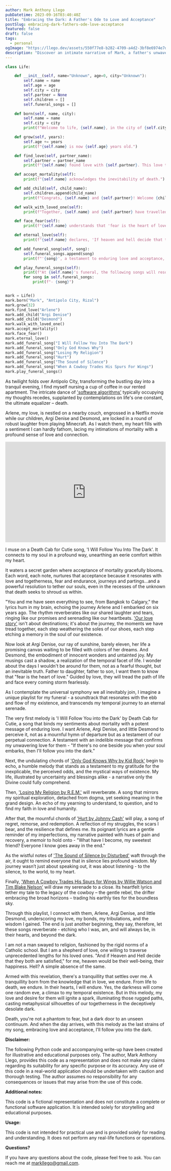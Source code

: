 ```yaml
---
author: Mark Anthony Llego
pubDatetime: 2023-09-16T03:40:40Z
title: "Embracing the Dark: A Father's Ode to Love and Acceptance"
postSlug: embracing-dark-fathers-ode-love-acceptance
featured: false
draft: false
tags:
  - personal
ogImage: "https://llego.dev/assets/550f77e8-b282-4709-a4d2-3bf8e6974e7d.jpg"
description: "Discover an intimate narrative of Mark, a father's unwavering love and acceptance of mortality inspired by Death Cab For Cutie's 'I Will Follow You into the Dark'. Experience his sentimental journey to intimate life's most poignant inevitabilities."
---
```


```python
class Life:

    def __init__(self, name="Unknown", age=0, city="Unknown"):
        self.name = name
        self.age = age
        self.city = city
        self.partner = None
        self.children = []
        self.funeral_songs = []

    def born(self, name, city):
        self.name = name
        self.city = city
        print(f"Welcome to life, {self.name}, in the city of {self.city}.")

    def grow(self, years):
        self.age += years
        print(f"{self.name} is now {self.age} years old.")

    def find_love(self, partner_name):
        self.partner = partner_name
        print(f"{self.name} found love with {self.partner}. This love transcends life itself...")

    def accept_mortality(self):
        print(f"{self.name} acknowledges the inevitability of death.")

    def add_child(self, child_name):
        self.children.append(child_name)
        print(f"Congrats, {self.name} and {self.partner}! Welcome {child_name}.")

    def walk_with_loved_one(self):
        print(f"Together, {self.name} and {self.partner} have travelled the journey of life, their love deepening with each step.")

    def face_fear(self):
        print(f"{self.name} understands that 'fear is the heart of love', pushing forth through life's hardships.")

    def eternal_love(self):
        print(f"{self.name} declares, 'If heaven and hell decide that they both are satisfied...then I'll follow you into the dark.'")

    def add_funeral_song(self, song):
        self.funeral_songs.append(song)
        print(f"'{song}', a testament to enduring love and acceptance, will be played at {self.name}'s funeral.")

    def play_funeral_songs(self):
        print(f"At {self.name}'s funeral, the following songs will resonate:")
        for song in self.funeral_songs:
            print(f"- {song}")


mark = Life()
mark.born("Mark", "Antipolo City, Rizal")
mark.grow(32)
mark.find_love("Arlene")
mark.add_child("Argi Denise")
mark.add_child("Desmond")
mark.walk_with_loved_one()
mark.accept_mortality()
mark.face_fear()
mark.eternal_love()
mark.add_funeral_song("I Will Follow You Into The Dark")
mark.add_funeral_song("Only God Knows Why")
mark.add_funeral_song("Losing My Religion")
mark.add_funeral_song("Hurt")
mark.add_funeral_song("The Sound of Silence")
mark.add_funeral_song("When A Cowboy Trades His Spurs For Wings")
mark.play_funeral_songs()
```

As twilight folds over Antipolo City, transforming the bustling day into a tranquil evening, I find myself nursing a cup of coffee in our rented apartment. The intricate dance of ['software algorithms'](https://llego.dev/posts/booleans-breadcrumbs-tracing-challenges-life-code/) typically occupying my thoughts recedes, supplanted by contemplations on life's one constant, the ultimate equalizer – death.

Arlene, my love, is nestled on a nearby couch, engrossed in a Netflix movie while our children, Argi Denise and Desmond, are locked in a round of robust laughter from playing Minecraft. As I watch them, my heart fills with a sentiment I can hardly fathom, lacing my intimations of mortality with a profound sense of love and connection.

<iframe width="100%" height="315" src="https://www.youtube.com/embed/3iV_1ESMHaI?si=xr5BohjL1S5bHVE6" title="YouTube video player" frameborder="0" allow="accelerometer; autoplay; clipboard-write; encrypted-media; gyroscope; picture-in-picture; web-share" allowfullscreen></iframe>

I muse on a Death Cab for Cutie song, 'I Will Follow You Into The Dark'. It connects to my soul in a profound way, unearthing an eerie comfort within my heart.

It waters a secret garden where acceptance of mortality gracefully blooms. Each word, each note, nurtures that acceptance because it resonates with love and togetherness, fear and endurance, journeys and partings...and a powerful resolution to tether our souls, even in the recesses of the unknown that death seeks to shroud us within.

"You and me have seen everything to see, from Bangkok to Calgary," the lyrics hum in my brain, echoing the journey Arlene and I embarked on six years ago. The rhythm reverberates like our shared laughter and tears, ringing like our promises and serenading like our heartbeats. ['Our love story'](https://llego.dev/posts/heartfelt-letter-partner-celebrating-love-life-six-years/) isn't about destinations; it's about the journey, the moments we have tread together, each step weathering the soles of our shoes, each step etching a memory in the soul of our existence.

Now look at Argi Denise, our ray of sunshine, barely eleven, her life a promising canvas waiting to be filled with colors of her dreams. And Desmond, the embodiment of innocent wonders and untainted joy. My musings cast a shadow, a realization of the temporal facet of life. I wonder about the days I wouldn't be around for them, not as a fearful thought, but an inevitable truth. Father to daughter, father to son, I want them to know that "fear is the heart of love." Guided by love, they will tread the path of life and face every coming storm fearlessly.

As I contemplate the universal symphony we all inevitably join, I imagine a unique playlist for my funeral - a soundtrack that resonates with the ebb and flow of my existence, and transcends my temporal journey to an eternal serenade.

The very first melody is 'I Will Follow You into the Dark' by Death Cab for Cutie, a song that binds my sentiments about mortality with a potent message of enduring love. I want Arlene, Argi Denise, and little Desmond to perceive it, not as a mournful hymn of departure but as a testament of our perpetual connection. A testament with an indelible message that confirms my unwavering love for them - "If there's no one beside you when your soul embarks, then I'll follow you into the dark."

Next, the undulating chords of ['Only God Knows Why by Kid Rock'](https://llego.dev/posts/kidrock-only-god-knows-why/) begin to echo, a humble melody that stands as a testament to my gratitude for the inexplicable, the perceived odds, and the mystical ways of existence. My life, illustrated by uncertainty and blessings alike - a narrative only the Divine could fully comprehend.

Then, ['Losing My Religion by R.E.M.'](https://llego.dev/posts/echoes-evolution-dance-inner-demons/) will reverberate. A song that mirrors my spiritual exploration, detached from dogma, yet seeking meaning in the grand design. An echo of my yearning to understand, to question, and to find my faith in love and humanity.

After that, the mournful chords of ['Hurt by Johnny Cash'](https://www.youtube.com/watch?v=8AHCfZTRGiI) will play, a song of regret, remorse, and redemption. A reflection of my struggles, the scars I bear, and the resilience that defines me. Its poignant lyrics are a gentle reminder of my imperfections, my narrative painted with hues of pain and recovery, a memoir to hold onto - "What have I become, my sweetest friend? Everyone I know goes away in the end."

As the wistful notes of ['The Sound of Silence by Disturbed'](https://llego.dev/posts/the-sound-of-silence/) waft through the air, it ought to remind everyone that in silence lies profound wisdom. My journey wasn’t just about speaking out, it was about listening - to the silence, to the world, to my heart.

Finally, ['When A Cowboy Trades His Spurs for Wings by Willie Watson and Tim Blake Nelson'](https://llego.dev/posts/battle-cry-weary-cowboy-trading-spurs-wings/) will draw my serenade to a close. Its heartfelt lyrics tether my tale to the legacy of the cowboy – the gentle rebel, the drifter embracing the broad horizons – trading his earthly ties for the boundless sky.

Through this playlist, I connect with them, Arlene, Argi Denise, and little Desmond, underscoring my love, my bonds, my tribulations, and the wisdom I gained. The end is just another beginning, they say, therefore, let these songs reverberate - etching who I was, am, and will always be, in their hearts, and beyond the dark.

I am not a man swayed to religion, fashioned by the rigid norms of a Catholic school. But I am a shepherd of love, one willing to traverse unprecedented lengths for his loved ones. "And if Heaven and Hell decide that they both are satisfied," for me, heaven would be their well-being, their happiness. Hell? A simple absence of the same.

Armed with this revelation, there's a tranquillity that settles over me. A tranquillity born from the knowledge that in love, we endure. From life to death, we endure. In their hearts, I will endure. Yes, the darkness will come one random eve, a climax to my temporal existence. But in this melody, my love and desire for them will ignite a spark, illuminating those rugged paths, casting metaphysical silhouettes of our togetherness in the deceptively desolate dark.

Death, you're not a phantom to fear, but a dark door to an unseen continuum. And when the day arrives, with this melody as the last strains of my song, embracing love and acceptance, I'll follow you into the dark.

**Disclaimer:**

The following Python code and accompanying write-up have been created for illustrative and educational purposes only. The author, Mark Anthony Llego, provides this code as a representation and does not make any claims regarding its suitability for any specific purpose or its accuracy. Any use of this code in a real-world application should be undertaken with caution and thorough testing. The author assumes no responsibility for any consequences or issues that may arise from the use of this code.

**Additional notes:**

This code is a fictional representation and does not constitute a complete or functional software application. It is intended solely for storytelling and educational purposes.

**Usage:**

This code is not intended for practical use and is provided solely for reading and understanding. It does not perform any real-life functions or operations.

**Questions?**

If you have any questions about the code, please feel free to ask. You can reach me at [markllego@gmail.com](mailto:markllego@gmail.com).
